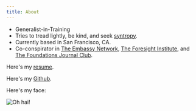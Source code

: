 ```yaml
---
title: About
---
```


- Generalist-in-Training
- Tries to tread lightly, be kind, and seek [syntropy](https://psychology.wikia.org/wiki/Syntropy).
- Currently based in San Francisco, CA.
- Co-conspirator in [The Embassy Network](https://embassynetwork.com/), [The Foresight Institute](https://foresight.org/), and [The Foundations Journal Club](https://roamresearch.com/#/app/foundations-journal-club/page/TQMkZn6Ia). 

Here's my [resume](../doc/resume.pdf).

Here's my [Github](https://github.com/dangirsh/).

Here's my face:

![](../img/fey_headshot.jpeg "Oh hai!")

